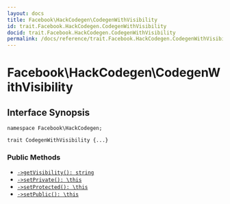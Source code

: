 ```yaml
---
layout: docs
title: Facebook\HackCodegen\CodegenWithVisibility
id: trait.Facebook.HackCodegen.CodegenWithVisibility
docid: trait.Facebook.HackCodegen.CodegenWithVisibility
permalink: /docs/reference/trait.Facebook.HackCodegen.CodegenWithVisibility/
---
```

# Facebook\\HackCodegen\\CodegenWithVisibility




## Interface Synopsis




``` Hack
namespace Facebook\HackCodegen;

trait CodegenWithVisibility {...}
```




### Public Methods




+ [` ->getVisibility(): string `](<trait.Facebook.HackCodegen.CodegenWithVisibility.getVisibility.md>)
+ [` ->setPrivate(): \this `](<trait.Facebook.HackCodegen.CodegenWithVisibility.setPrivate.md>)
+ [` ->setProtected(): \this `](<trait.Facebook.HackCodegen.CodegenWithVisibility.setProtected.md>)
+ [` ->setPublic(): \this `](<trait.Facebook.HackCodegen.CodegenWithVisibility.setPublic.md>)